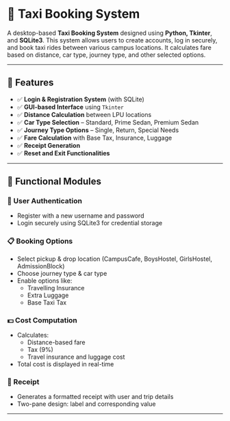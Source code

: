 # 🚖 Taxi Booking System 

A desktop-based **Taxi Booking System** designed using **Python, Tkinter**, and **SQLite3**. This system allows users to create accounts, log in securely, and book taxi rides between various campus locations. It calculates fare based on distance, car type, journey type, and other selected options.

---

## 📌 Features

- ✅ **Login & Registration System** (with SQLite)
- ✅ **GUI-based Interface** using `Tkinter`
- ✅ **Distance Calculation** between LPU locations
- ✅ **Car Type Selection** – Standard, Prime Sedan, Premium Sedan
- ✅ **Journey Type Options** – Single, Return, Special Needs
- ✅ **Fare Calculation** with Base Tax, Insurance, Luggage
- ✅ **Receipt Generation**
- ✅ **Reset and Exit Functionalities**

---

## 🎯 Functional Modules

### 🔐 User Authentication
- Register with a new username and password
- Login securely using SQLite3 for credential storage

### 📋 Booking Options
- Select pickup & drop location (CampusCafe, BoysHostel, GirlsHostel, AdmissionBlock)
- Choose journey type & car type
- Enable options like:
  - Travelling Insurance
  - Extra Luggage
  - Base Taxi Tax

### 💵 Cost Computation
- Calculates:
  - Distance-based fare
  - Tax (9%)
  - Travel insurance and luggage cost
- Total cost is displayed in real-time

### 🧾 Receipt
- Generates a formatted receipt with user and trip details
- Two-pane design: label and corresponding value

---

